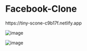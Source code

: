 # Facebook-Clone
<p>https://tiny-scone-c9b17f.netlify.app</p>

![image](https://github.com/Clabiyik/Facebook-Clone/assets/98713471/be41ea84-4aa3-46e3-8fd1-2ab706d942b6)

![image](https://github.com/Clabiyik/Facebook-Clone/assets/98713471/b4167912-d989-4b20-af5a-0526cb10ae52)




